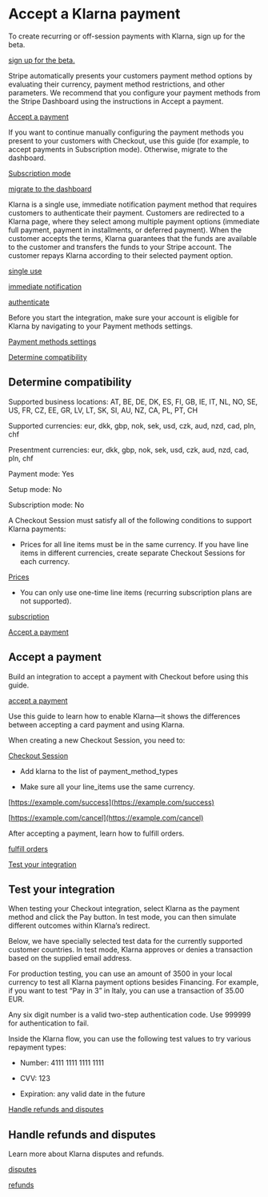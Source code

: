 # Accept a Klarna payment

To create recurring or off-session payments with Klarna, sign up for the beta.

[sign up for the beta.](#)

Stripe automatically presents your customers payment method options by evaluating their currency, payment method restrictions, and other parameters. We recommend that you configure your payment methods from the Stripe Dashboard using the instructions in Accept a payment.

[Accept a payment](/payments/accept-a-payment?platform=web&ui=stripe-hosted)

If you want to continue manually configuring the payment methods you present to your customers with Checkout, use this guide (for example, to accept payments in Subscription mode). Otherwise, migrate to the dashboard.

[Subscription mode](/billing/subscriptions/payment-methods-setting)

[migrate to the dashboard](/payments/dashboard-payment-methods)

Klarna is a single use, immediate notification payment method that requires customers to authenticate their payment. Customers are redirected to a Klarna page, where they select among multiple payment options (immediate full payment, payment in installments, or deferred payment). When the customer accepts the terms, Klarna guarantees that the funds are available to the customer and transfers the funds to your Stripe account. The customer repays Klarna according to their selected payment option.

[single use](/payments/payment-methods#usage)

[immediate notification](/payments/payment-methods#payment-notification)

[authenticate](/payments/payment-methods#customer-actions)

Before you start the integration, make sure your account is eligible for Klarna by navigating to your Payment methods settings.

[Payment methods settings](https://dashboard.stripe.com/settings/payment_methods)

[Determine compatibility](#compatibility)

## Determine compatibility

Supported business locations: AT, BE, DE, DK, ES, FI, GB, IE, IT, NL, NO, SE, US, FR, CZ, EE, GR, LV, LT, SK, SI, AU, NZ, CA, PL, PT, CH

Supported currencies: eur, dkk, gbp, nok, sek, usd, czk, aud, nzd, cad, pln, chf

Presentment currencies: eur, dkk, gbp, nok, sek, usd, czk, aud, nzd, cad, pln, chf

Payment mode: Yes

Setup mode: No

Subscription mode: No

A Checkout Session must satisfy all of the following conditions to support Klarna payments:

- Prices for all line items must be in the same currency. If you have line items in different currencies, create separate Checkout Sessions for each currency.

[Prices](/api/prices)

- You can only use one-time line items (recurring subscription plans are not supported).

[subscription](/billing/subscriptions/creating)

[Accept a payment](#accept-a-payment)

## Accept a payment

Build an integration to accept a payment with Checkout before using this guide.

[accept a payment](/payments/accept-a-payment?integration=checkout)

Use this guide to learn how to enable Klarna—it shows the differences between accepting a card payment and using Klarna.

When creating a new Checkout Session, you need to:

[Checkout Session](/api/checkout/sessions)

- Add klarna to the list of payment_method_types

- Make sure all your line_items use the same currency.

[https://example.com/success](https://example.com/success)

[https://example.com/cancel](https://example.com/cancel)

After accepting a payment, learn how to fulfill orders.

[fulfill orders](/payments/checkout/fulfill-orders)

[Test your integration](#test-integration)

## Test your integration

When testing your Checkout integration, select Klarna as the payment method and click the Pay button. In test mode, you can then simulate different outcomes within Klarna’s redirect.

Below, we have specially selected test data for the currently supported customer countries. In test mode, Klarna approves or denies a transaction based on the supplied email address.

For production testing, you can use an amount of 3500 in your local currency to test all Klarna payment options besides Financing. For example, if you want to test “Pay in 3” in Italy, you can use a transaction of 35.00 EUR.

Any six digit number is a valid two-step authentication code. Use 999999 for authentication to fail.

Inside the Klarna flow, you can use the following test values to try various repayment types:

- Number: 4111 1111 1111 1111

- CVV: 123

- Expiration: any valid date in the future

[Handle refunds and disputes](#refunds-and-disputes)

## Handle refunds and disputes

Learn more about Klarna disputes and refunds.

[disputes](/payments/klarna#disputed-payments)

[refunds](/payments/klarna#refunds)
